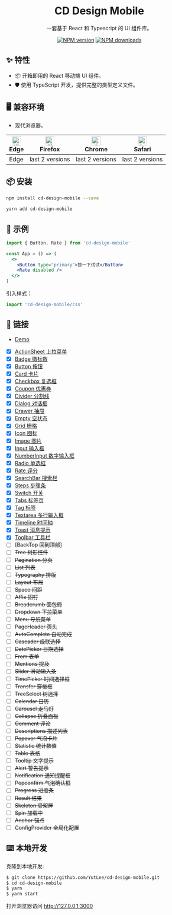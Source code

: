<h1 align="center">CD Design Mobile</h1>

<div align="center">

一套基于 React 和 Typescript 的 UI 组件库。

[![NPM version][npm-image]][npm-url] [![NPM downloads][download-image]][download-url]

[npm-image]: http://img.shields.io/npm/v/cd-design-mobile.svg?style=flat-square
[npm-url]: https://www.npmjs.com/package/cd-design-mobile
[download-image]: https://img.shields.io/npm/dm/cd-design-mobile.svg?style=flat-square
[download-url]: https://www.npmjs.com/package/cd-design-mobile
</div>

## ✨ 特性

- 📦 开箱即用的 React 移动端 UI 组件。
- 🛡 使用 TypeScript 开发，提供完整的类型定义文件。

## 🖥 兼容环境

- 现代浏览器。

| [<img src="https://raw.githubusercontent.com/alrra/browser-logos/master/src/edge/edge_48x48.png" alt="IE / Edge" width="24px" height="24px" />](http://godban.github.io/browsers-support-badges/)<br>Edge | [<img src="https://raw.githubusercontent.com/alrra/browser-logos/master/src/firefox/firefox_48x48.png" alt="Firefox" width="24px" height="24px" />](http://godban.github.io/browsers-support-badges/)<br>Firefox | [<img src="https://raw.githubusercontent.com/alrra/browser-logos/master/src/chrome/chrome_48x48.png" alt="Chrome" width="24px" height="24px" />](http://godban.github.io/browsers-support-badges/)<br>Chrome | [<img src="https://raw.githubusercontent.com/alrra/browser-logos/master/src/safari/safari_48x48.png" alt="Safari" width="24px" height="24px" />](http://godban.github.io/browsers-support-badges/)<br>Safari |
| --- | --- | --- | --- |
| Edge | last 2 versions | last 2 versions | last 2 versions |

## 📦 安装

```bash
npm install cd-design-mobile --save
```

```bash
yarn add cd-design-mobile
```

## 🔨 示例

```jsx
import { Button, Rate } from 'cd-design-mobile'

const App = () => (
  <>
    <Button type="primary">按一下试试</Button>
    <Rate disabled />
  </>
)
```

引入样式：

```jsx
import 'cd-design-mobile/css'
```

## 🔗 链接

- [Demo](https://cdm.yutlee.com/)
- [x] [ActionSheet 上拉菜单](https://github.com/YutLee/cd-design-mobile/blob/main/src/action-sheet/README.md)
- [x] [Badge 徽标数](https://github.com/YutLee/cd-design-mobile/blob/main/src/badge/README.md)
- [x] [Button 按钮](https://github.com/YutLee/cd-design-mobile/blob/main/src/button/README.md)
- [x] [Card 卡片](https://github.com/YutLee/cd-design-mobile/blob/main/src/card/README.md)
- [x] [Checkbox 复选框](https://github.com/YutLee/cd-design-mobile/blob/main/src/checkbox/README.md)
- [x] [Coupon 优惠券](https://github.com/YutLee/cd-design-mobile/blob/main/src/coupon/README.md)
- [x] [Divider 分割线](https://github.com/YutLee/cd-design-mobile/blob/main/src/divider/README.md)
- [x] [Dialog 对话框](https://github.com/YutLee/cd-design-mobile/blob/main/src/dialog/README.md)
- [x] [Drawer 抽屉](https://github.com/YutLee/cd-design-mobile/blob/main/src/drawer/README.md)
- [x] [Empty 空状态](https://github.com/YutLee/cd-design-mobile/blob/main/src/empty/README.md)
- [x] [Grid 栅格](https://github.com/YutLee/cd-design-mobile/blob/main/src/grid/README.md)
- [x] [Icon 图标](https://github.com/YutLee/cd-design-mobile/blob/main/src/icon/README.md)
- [x] [Image 图片](https://github.com/YutLee/cd-design-mobile/blob/main/src/image/README.md)
- [x] [Input 输入框](https://github.com/YutLee/cd-design-mobile/blob/main/src/input/README.md)
- [x] [NumberInput 数字输入框](https://github.com/YutLee/cd-design-mobile/blob/main/src/number-input/README.md)
- [x] [Radio 单选框](https://github.com/YutLee/cd-design-mobile/blob/main/src/radio/README.md)
- [x] [Rate 评分](https://github.com/YutLee/cd-design-mobile/blob/main/src/rate/README.md)
- [x] [SearchBar 搜索栏](https://github.com/YutLee/cd-design-mobile/blob/main/src/search-bar/README.md)
- [x] [Steps 步骤条](https://github.com/YutLee/cd-design-mobile/blob/main/src/steps/README.md)
- [x] [Switch 开关](https://github.com/YutLee/cd-design-mobile/blob/main/src/switch/README.md)
- [x] [Tabs 标签页](https://github.com/YutLee/cd-design-mobile/blob/main/src/tabs/README.md)
- [x] [Tag 标签](https://github.com/YutLee/cd-design-mobile/blob/main/src/tag/README.md)
- [x] [Textarea 多行输入框](https://github.com/YutLee/cd-design-mobile/blob/main/src/textarea/README.md)
- [x] [Timeline 时间轴](https://github.com/YutLee/cd-design-mobile/blob/main/src/timeline/README.md)
- [x] [Toast 消息提示](https://github.com/YutLee/cd-design-mobile/blob/main/src/toast/README.md)
- [x] [Toolbar 工具栏](https://github.com/YutLee/cd-design-mobile/blob/main/src/toolbar/README.md)
- [ ] ~~[BackTop 回到顶部]~~
- [ ] ~~Tree 树形控件~~
- [ ] ~~Pagination 分页~~
- [ ] ~~List 列表~~
- [ ] ~~Typography 排版~~
- [ ] ~~Layout 布局~~
- [ ] ~~Space 间距~~
- [ ] ~~Affix 固钉~~
- [ ] ~~Breadcrumb 面包屑~~
- [ ] ~~Dropdown 下拉菜单~~
- [ ] ~~Menu 导航菜单~~
- [ ] ~~PageHeader 页头~~
- [ ] ~~AutoComplete 自动完成~~
- [ ] ~~Cascader 级联选择~~
- [ ] ~~DatePicker 日期选择~~
- [ ] ~~From 表单~~
- [ ] ~~Mentions 提及~~
- [ ] ~~Slider 滑动输入条~~
- [ ] ~~TimePicker 时间选择框~~
- [ ] ~~Transfer 穿梭框~~
- [ ] ~~TreeSelect 树选择~~
- [ ] ~~Calendar 日历~~
- [ ] ~~Carousel 走马灯~~
- [ ] ~~Collapse 折叠面板~~
- [ ] ~~Comment 评论~~
- [ ] ~~Descriptions 描述列表~~
- [ ] ~~Popover 气泡卡片~~
- [ ] ~~Statistic 统计数值~~
- [ ] ~~Table 表格~~
- [ ] ~~Tooltip 文字提示~~
- [ ] ~~Alert 警告提示~~
- [ ] ~~Notification 通知提醒框~~
- [ ] ~~Popconfirm 气泡确认框~~
- [ ] ~~Progress 进度条~~
- [ ] ~~Result 结果~~
- [ ] ~~Skeleton 骨架屏~~
- [ ] ~~Spin 加载中~~
- [ ] ~~Anchor 锚点~~
- [ ] ~~ConfigProvider 全局化配置~~

## ⌨️ 本地开发

克隆到本地开发:

```bash
$ git clone https://github.com/YutLee/cd-design-mobile.git
$ cd cd-design-mobile
$ yarn
$ yarn start
```

打开浏览器访问 http://127.0.0.1:3000 
